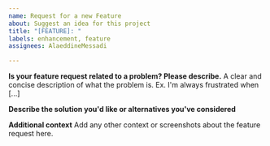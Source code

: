 ```yaml
---
name: Request for a new Feature
about: Suggest an idea for this project
title: "[FEATURE]: "
labels: enhancement, feature
assignees: AlaeddineMessadi

---
```


**Is your feature request related to a problem? Please describe.**
A clear and concise description of what the problem is. Ex. I'm always frustrated when [...]

**Describe the solution you'd like or alternatives you've considered**

**Additional context**
Add any other context or screenshots about the feature request here.
